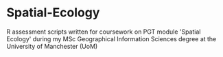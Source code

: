 # Spatial-Ecology
R assessment scripts written for coursework on PGT module 'Spatial Ecology' during my MSc Geographical Information Sciences degree at the University of Manchester (UoM)
